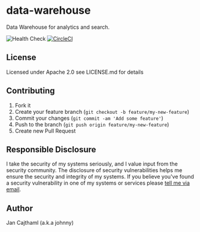 # data-warehouse
Data Warehouse for analytics and search.

![Health Check](https://github.com/jancajthaml-openbank/data-warehouse/workflows/Health%20Check/badge.svg)
[![CircleCI](https://circleci.com/gh/jancajthaml-openbank/data-warehouse/tree/main.svg?style=shield)](https://circleci.com/gh/jancajthaml-openbank/data-warehouse/tree/main)

## License

Licensed under Apache 2.0 see LICENSE.md for details

## Contributing

1. Fork it
2. Create your feature branch (`git checkout -b feature/my-new-feature`)
3. Commit your changes (`git commit -am 'Add some feature'`)
4. Push to the branch (`git push origin feature/my-new-feature`)
5. Create new Pull Request

## Responsible Disclosure

I take the security of my systems seriously, and I value input from the security community. The disclosure of security vulnerabilities helps me ensure the security and integrity of my systems. If you believe you've found a security vulnerability in one of my systems or services please [tell me via email](mailto:jan.cajthaml@gmail.com).

## Author

Jan Cajthaml (a.k.a johnny)
